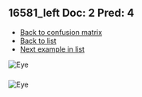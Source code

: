 ## 16581_left Doc: 2 Pred: 4
- [Back to confusion matrix](https://github.com/juliandewit/kaggle_retinopathy/blob/master/matrix.md)
- [Back to list](https://github.com/juliandewit/kaggle_retinopathy/blob/master/lists/24/list.md)
- [Next example in list](https://github.com/juliandewit/kaggle_retinopathy/blob/master/lists/24/19/19293_left.md)

![Eye](https://retinopaty.blob.core.windows.net/size1024/16581_left_2.jpeg)

### 

![Eye]()
